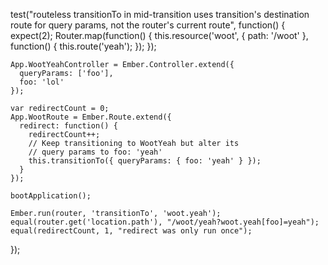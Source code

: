 
  test("routeless transitionTo in mid-transition uses transition's destination route for query params, not the router's current route", function() {
    expect(2);
    Router.map(function() {
      this.resource('woot', { path: '/woot' }, function() {
        this.route('yeah');
      });
    });

    App.WootYeahController = Ember.Controller.extend({
      queryParams: ['foo'],
      foo: 'lol'
    });

    var redirectCount = 0;
    App.WootRoute = Ember.Route.extend({
      redirect: function() {
        redirectCount++;
        // Keep transitioning to WootYeah but alter its
        // query params to foo: 'yeah'
        this.transitionTo({ queryParams: { foo: 'yeah' } });
      }
    });

    bootApplication();

    Ember.run(router, 'transitionTo', 'woot.yeah');
    equal(router.get('location.path'), "/woot/yeah?woot.yeah[foo]=yeah");
    equal(redirectCount, 1, "redirect was only run once");
  });
